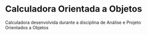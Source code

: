 # Calculadora Orientada a Objetos
 Calculadora desenvolvida durante a disciplina de Análise e Projeto Orientados a Objetos
